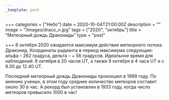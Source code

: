 ```yaml
---
_template: post
---
```





+++
categories = ["Небо"]
date = 2020-10-04T21:00:00Z
description = ""
image = "/images/draco_n.jpg"
tags = ["2020", "октябрь"]
title = "Метеорный дождь Дракониды"
type = "post"

+++
8 октября 2020 ожидается максимум действия метеорного потока Драконид. Координаты радианта в период максимума следующие: альфа – 262 градуса, дельта – + 56 градусов. Идеальное время для наблюдений: 8 октября в 20 часов UT, а также 9 октября в 4 часа UT и с 9.30 до 12.40 UT.  
  
Последний метеорный дождь Дракониды произошел в 1999 году. По мнению ученых, в этом году среднее количество метеоров составит около 30 в час. А рекорд был установлен в 1933 году, когда число метеоров превысило 1000 в час!
